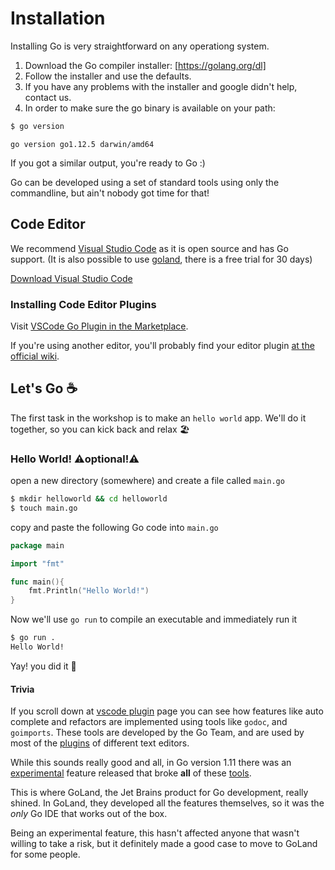 # Installation

Installing Go is very straightforward on any operationg system. 

1. Download the Go compiler installer: [https://golang.org/dl]
2. Follow the installer and use the defaults.
3. If you have any problems with the installer and google didn't help, contact us. 
4. In order to make sure the go binary is available on your path:
 
```sh
$ go version
```

```
go version go1.12.5 darwin/amd64
```

If you got a similar output, you're ready to Go :)

Go can be developed using a set of standard tools using only the commandline, but ain't nobody got time for that!

## Code Editor

We recommend [Visual Studio Code][vscode] as it is open source and has Go support. (It is also possible to use [goland], there is a free trial for 30 days)

[Download Visual Studio Code][vscode]

### Installing Code Editor Plugins

Visit [VSCode Go Plugin in the Marketplace][vscode plugin].

If you're using another editor, you'll probably find your editor plugin [at the official wiki](plugins).

## Let's Go ☕️

The first task in the workshop is to make an `hello world` app. We'll do it together, so you can kick back and relax 🏖

### Hello World! ⚠️optional!⚠️

open a new directory (somewhere) and create a file called `main.go`

```sh
$ mkdir helloworld && cd helloworld
$ touch main.go
```

copy and paste the following Go code into `main.go`

```go
package main

import "fmt"

func main(){
	fmt.Println("Hello World!")
}
```

Now we'll use `go run` to compile an executable and immediately run it 

```sh 
$ go run .
Hello World!
```

Yay! you did it 👏

#### Trivia

If you scroll down at [vscode plugin] page you can see how features like auto complete and refactors are implemented using tools like `godoc`, and `goimports`. These tools are developed by the Go Team, and are used by most of the [plugins] of different text editors.

While this sounds really good and all, in Go version 1.11 there was an [experimental](https://github.com/golang/go/wiki/Modules) feature released that broke **all** of these [tools](https://github.com/golang/go/issues/24661).

This is where GoLand, the Jet Brains product for Go development, really shined. In GoLand, they developed all the features themselves, so it was the *only* Go IDE that works out of the box.

Being an experimental feature, this hasn't affected anyone that wasn't willing to take a risk, but it definitely made a good case to move to GoLand for some people. 

[vscode]: https://code.visualstudio.com
[https://golang.org/dl]: https://golang.org/dl
[plugins]: https://github.com/golang/go/wiki/IDEsAndTextEditorPlugins
[vscode plugin]: https://marketplace.visualstudio.com/items?itemName=ms-vscode.Go
[goland]: https://www.jetbrains.com/go/
